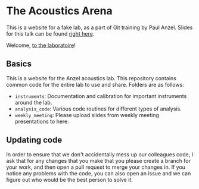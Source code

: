 # The Acoustics Arena

This is a website for a fake lab, as a part of Git training by Paul Anzel. Slides for this talk can be found [right here](https://docs.google.com/presentation/d/1njdRK0la0cCh3AiPoYeOiqgw36jRGnt70Gz80emG9Sc/edit?usp=sharing).

Welcome, [to the laboratoire](https://www.youtube.com/watch?v=hdHFmc9oiKY)!

## Basics

This is a website for the Anzel acoustics lab. This repository contains common code for the entire lab to use and share. Folders are as follows:

- `instruments`: Documentation and calibration for important instruments around the lab.
- `analysis_code`: Various code routines for different types of analysis.
- `weekly_meeting`: Please upload slides from weekly meeting presentations to here.

## Updating code

In order to ensure that we don't accidentally mess up our colleagues code, I ask that for any changes that you make that you please create a branch for your work, and then open a pull request to merge your changes in. If you notice any problems with the code, you can also open an issue and we can figure out who would be the best person to solve it.
